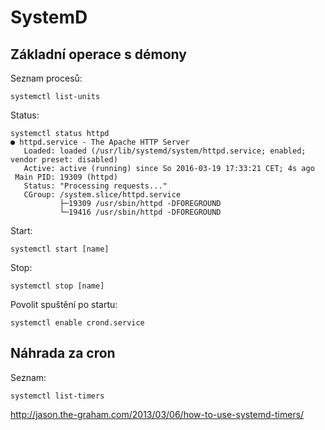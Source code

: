 
# SystemD

## Základní operace s démony

Seznam procesů:
```
systemctl list-units
```

Status:
```
systemctl status httpd
● httpd.service - The Apache HTTP Server
   Loaded: loaded (/usr/lib/systemd/system/httpd.service; enabled; vendor preset: disabled)
   Active: active (running) since So 2016-03-19 17:33:21 CET; 4s ago
 Main PID: 19309 (httpd)
   Status: "Processing requests..."
   CGroup: /system.slice/httpd.service
           ├─19309 /usr/sbin/httpd -DFOREGROUND
           └─19416 /usr/sbin/httpd -DFOREGROUND
```

Start:
```
systemctl start [name]
```

Stop:
```
systemctl stop [name]
```

Povolit spuštění po startu:
```
systemctl enable crond.service
```

## Náhrada za cron

Seznam:
```
systemctl list-timers
```

http://jason.the-graham.com/2013/03/06/how-to-use-systemd-timers/
